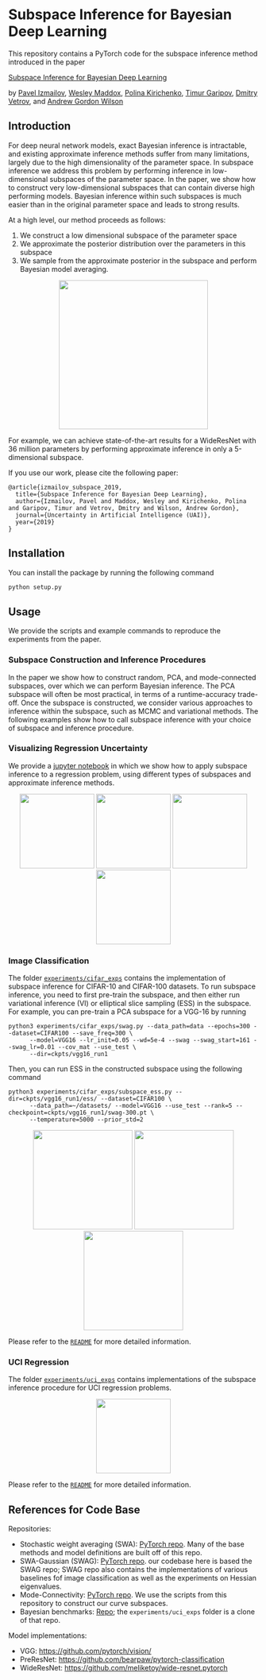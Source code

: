 # Subspace Inference for Bayesian Deep Learning

This repository contains a PyTorch code for the subspace inference method introduced in the paper

[Subspace Inference for Bayesian Deep Learning](https://arxiv.org/abs/1907.07504)

by [Pavel Izmailov](https://izmailovpavel.github.io/), [Wesley Maddox](https://wjmaddox.github.io/), [Polina Kirichenko](https://github.com/PolinaKirichenko), [Timur Garipov](https://github.com/timgaripov), [Dmitry Vetrov](https://bayesgroup.ru/), and [Andrew Gordon Wilson](https://people.orie.cornell.edu/andrew/)

## Introduction

For deep neural network models, exact Bayesian inference is intractable, and existing approximate inference methods suffer from many limitations, largely due to the high dimensionality of the parameter space.
In subspace inference we address this problem by performing inference in low-dimensional subspaces of the parameter space. 
In the paper, we show how to construct very low-dimensional subspaces that can contain diverse high performing models. 
Bayesian inference within such subspaces is much easier than in the original parameter space and leads to strong results.  

At a high level, our method proceeds as follows: 
1. We construct a low dimensional subspace of the parameter space
2. We approximate the posterior distribution over the parameters in this subspace
3. We sample from the approximate posterior in the subspace and perform Bayesian model averaging.

<!--
<p align="center">
  <img src="https://user-images.githubusercontent.com/14368801/60686210-49921100-9e5c-11e9-8625-532951f69c1f.png" height=275>
  <img src="https://user-images.githubusercontent.com/14368801/60686208-49921100-9e5c-11e9-9968-f7d9cfdaf8a0.png" height=275>
</p>
-->

<p align="center">
  <img src=https://user-images.githubusercontent.com/14368801/60688558-ccba6380-9e6a-11e9-852e-2df28bed04db.gif height=300>
</p>
  
<!--
<p align="center">
  <img src="https://user-images.githubusercontent.com/14368801/60686209-49921100-9e5c-11e9-9b74-a98497dfc7d8.png" height=275>
  <img src="https://user-images.githubusercontent.com/14368801/60686207-49921100-9e5c-11e9-8ed7-e5c684597edb.png" height=275>
</p>
-->
  
For example, we can achieve state-of-the-art results for a WideResNet with 36 million parameters by performing approximate inference in only a 5-dimensional subspace.

If you use our work, please cite the following paper:
```
@article{izmailov_subspace_2019,
  title={Subspace Inference for Bayesian Deep Learning},
  author={Izmailov, Pavel and Maddox, Wesley and Kirichenko, Polina and Garipov, Timur and Vetrov, Dmitry and Wilson, Andrew Gordon},
  journal={Uncertainty in Artificial Intelligence (UAI)},
  year={2019}
}
```

## Installation

You can install the package by running the following command
```bash
python setup.py
```

## Usage

We provide the scripts and example commands to reproduce the experiments from the paper.

### Subspace Construction and Inference Procedures

In the paper we show how to construct random, PCA, and mode-connected subspaces, over which we can perform Bayesian inference. The PCA subspace will often be most practical, in terms of a runtime-accuracy trade-off. Once the subspace is constructed, we consider various approaches to inference within the subspace, such as MCMC and variational methods. The following examples show how to call subspace inference with your choice of subspace and inference procedure.

### Visualizing Regression Uncertainty

We provide a [jupyter notebook](experiments/synthetic_regression/visualizing_uncertainty.ipynb) in which we show how to apply subspace inference to a regression problem, using different types of subspaces and approximate inference methods.

<p align="center">
  <img src="https://user-images.githubusercontent.com/14368801/60686210-49921100-9e5c-11e9-8625-532951f69c1f.png" height=150>
  <img src="https://user-images.githubusercontent.com/14368801/60686208-49921100-9e5c-11e9-9968-f7d9cfdaf8a0.png" height=150>
  <img src="https://user-images.githubusercontent.com/14368801/60686209-49921100-9e5c-11e9-9b74-a98497dfc7d8.png" height=150>
  <img src="https://user-images.githubusercontent.com/14368801/60686207-49921100-9e5c-11e9-8ed7-e5c684597edb.png" height=150>
</p>

### Image Classification

The folder [`experiments/cifar_exps`](experiments/cifar_exps) contains the implementation of subspace inference for CIFAR-10 and CIFAR-100 datasets. 
To run subspace inference, you need to first pre-train the subspace, and then either run variational inference (VI) or elliptical slice sampling (ESS) in the subspace.
For example, you can pre-train a PCA subspace for a VGG-16 by running
```
python3 experiments/cifar_exps/swag.py --data_path=data --epochs=300 --dataset=CIFAR100 --save_freq=300 \
      --model=VGG16 --lr_init=0.05 --wd=5e-4 --swag --swag_start=161 --swag_lr=0.01 --cov_mat --use_test \
      --dir=ckpts/vgg16_run1
```
Then, you can run ESS in the constructed subspace using the following command
```
python3 experiments/cifar_exps/subspace_ess.py --dir=ckpts/vgg16_run1/ess/ --dataset=CIFAR100 \
      --data_path=~/datasets/ --model=VGG16 --use_test --rank=5 --checkpoint=ckpts/vgg16_run1/swag-300.pt \
      --temperature=5000 --prior_std=2
```

<p align="center">
  <img src="https://user-images.githubusercontent.com/14368801/60690876-db5f4580-9e7f-11e9-8d6f-0e7fb8f5c11f.png" height=200>
  <img src="https://user-images.githubusercontent.com/14368801/60690904-0b0e4d80-9e80-11e9-8713-29bd3b6b1397.png" height=200>
  <img src="https://user-images.githubusercontent.com/14368801/60690903-0b0e4d80-9e80-11e9-9357-aff77306f4fc.png" height=200>
</p>

Please refer to the [`README`](experiments/cifar_exps/README.md) for more detailed information.

### UCI Regression

The folder [`experiments/uci_exps`](experiments/uci_exps) contains implementations of the subspace inference procedure 
for UCI regression problems.

<p align="center">
  <img src="https://user-images.githubusercontent.com/14368801/60690931-6b04f400-9e80-11e9-995b-d04ec9feaa9b.png" height=150>
</p>

Please refer to the [`README`](experiments/uci_exps/README.md) for more detailed information.

## References for Code Base

Repositories: 
  - Stochastic weight averaging (SWA): [PyTorch repo](https://github.com/timgaripov/swa/). Many of the base methods and model definitions are built off of this repo.
  - SWA-Gaussian (SWAG): [PyTorch repo](https://github.com/wjmaddox/swa_gaussian).
  our codebase here is based the SWAG repo; SWAG repo also contains the implementations of various baselines fof 
  image classification as well as the experiments on Hessian eigenvalues.
  - Mode-Connectivity: [PyTorch repo](https://github.com/timgaripov/dnn-mode-connectivity). 
  We use the scripts from this repository to construct our curve subspaces.
  - Bayesian benchmarks: [Repo](https://github.com/hughsalimbeni/bayesian-benchmarks); the `experiments/uci_exps` folder is a clone of that repo.

Model implementations:
  - VGG: https://github.com/pytorch/vision/
  - PreResNet: https://github.com/bearpaw/pytorch-classification
  - WideResNet: https://github.com/meliketoy/wide-resnet.pytorch

